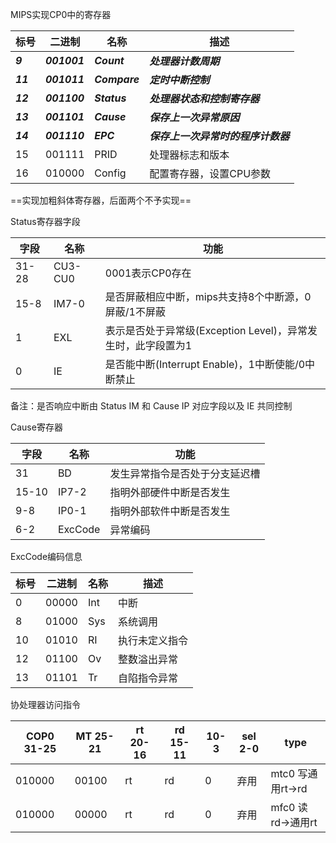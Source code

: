 MIPS实现CP0中的寄存器

| 标号     | 二进制       | 名称          | 描述                               |
| -------- | ------------ | ------------- | ---------------------------------- |
| ***9***  | ***001001*** | ***Count***   | ***处理器计数周期***               |
| ***11*** | ***001011*** | ***Compare*** | ***定时中断控制***                 |
| ***12*** | ***001100*** | ***Status***  | ***处理器状态和控制寄存器***       |
| ***13*** | ***001101*** | ***Cause***   | ***保存上一次异常原因***           |
| ***14*** | ***001110*** | ***EPC***     | ***保存上一次异常时的程序计数器*** |
| 15       | 001111       | PRID          | 处理器标志和版本                   |
| 16       | 010000       | Config        | 配置寄存器，设置CPU参数            |

==实现加粗斜体寄存器，后面两个不予实现==



Status寄存器字段

| 字段  | 名称    | 功能                                                         |
| ----- | ------- | ------------------------------------------------------------ |
| 31-28 | CU3-CU0 | 0001表示CP0存在                                              |
| 15-8  | IM7-0   | 是否屏蔽相应中断，mips共支持8个中断源，0屏蔽/1不屏蔽         |
| 1     | EXL     | 表示是否处于异常级(Exception Level)，异常发生时，此字段置为1 |
| 0     | IE      | 是否能中断(Interrupt Enable)，1中断使能/0中断禁止            |

备注：是否响应中断由 Status IM 和 Cause IP 对应字段以及 IE 共同控制



Cause寄存器

| 字段  | 名称    | 功能                           |
| ----- | ------- | ------------------------------ |
| 31    | BD      | 发生异常指令是否处于分支延迟槽 |
| 15-10 | IP7-2   | 指明外部硬件中断是否发生       |
| 9-8   | IP0-1   | 指明外部软件中断是否发生       |
| 6-2   | ExcCode | 异常编码                       |

ExcCode编码信息

| 标号 | 二进制 | 名称 | 描述           |
| ---- | ------ | ---- | -------------- |
| 0    | 00000  | Int  | 中断           |
| 8    | 01000  | Sys  | 系统调用       |
| 10   | 01010  | RI   | 执行未定义指令 |
| 12   | 01100  | Ov   | 整数溢出异常   |
| 13   | 01101  | Tr   | 自陷指令异常   |



协处理器访问指令

| COP0 31-25 | MT 25-21 | rt 20-16 | rd 15-11 | 10-3 | sel 2-0 | type              |
| ---------- | -------- | -------- | -------- | ---- | ------- | ----------------- |
| 010000     | 00100    | rt       | rd       | 0    | 弃用    | mtc0 写通用rt->rd |
| 010000     | 00000    | rt       | rd       | 0    | 弃用    | mfc0 读rd->通用rt |

